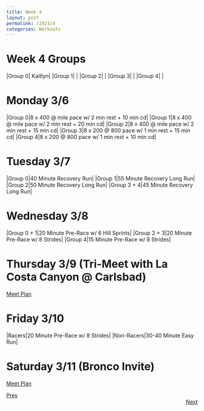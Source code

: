 ```yaml
---
title: Week 4
layout: post
permalink: /2023/4
categories: Workouts
---
```



# Week 4 Groups

|Group 0| Kaitlyn|
|Group 1| |
|Group 2| |
|Group 3| |
|Group 4| |

# Monday 3/6 

|Group 0|8 x 400 @ mile pace w/ 2 min rest + 10 min cd|
|Group 1|8 x 400 @ mile pace w/ 2 min rest + 20 min cd|
|Group 2|8 x 400 @ mile pace w/ 2 min rest + 15 min cd|
|Group 3|8 x 200 @ 800 pace w/ 1 min rest + 15 min cd|
|Group 4|8 x 200 @ 800 pace w/ 1 min rest + 10 min cd|

# Tuesday 3/7

|Group 0|40 Minute Recovery Run|
|Group 1|55 Minute Recovery Long Run|
|Group 2|50 Minute Recovery Long Run|
|Group 3 + 4|45 Minute Recovery Long Run|

# Wednesday 3/8

|Group 0 + 1|20 Minute Pre-Race w/ 6 Hill Sprints|
|Group 2 + 3|20 Minute Pre-Race w/ 8 Strides|
|Group 4|15 Minute Pre-Race w/ 8 Strides|

# Thursday 3/9 (Tri-Meet with La Costa Canyon @ Carlsbad)

[Meet Plan]({{site.baseurl}}/2023/VC_EC)

# Friday 3/10

|Racers|20 Minute Pre-Race w/ 8 Strides|
|Non-Racers|30-40 Minute Easy Run|

# Saturday 3/11 (Bronco Invite)

[Meet Plan]({{site.baseurl}}/2023/MCDC)

<div style="text-align: left"> <a href="{{site.baseurl}}/2023/3">Prev</a></div> 
<div style="text-align: right"> <a href="{{site.baseurl}}/2023/5">Next</a></div>